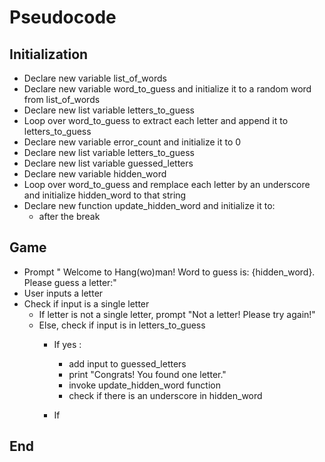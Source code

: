 # Pseudocode
## Initialization

- Declare new variable list_of_words
- Declare new variable word_to_guess and initialize it to a random word from  list_of_words
- Declare new list variable letters_to_guess
- Loop over word_to_guess to extract each letter and append it to letters_to_guess
- Declare new variable error_count and initialize it to 0
- Declare new list variable letters_to_guess
- Declare new list variable guessed_letters
- Declare new variable hidden_word
- Loop over word_to_guess and remplace each letter by an  underscore and initialize hidden_word to that string
- Declare new function update_hidden_word and initialize it to: 
    - after the break 

## Game

- Prompt " Welcome to Hang(wo)man! Word to guess is: {hidden_word}. Please guess a letter:"
- User inputs a letter 
- Check if input is a single letter
    - If letter is not a single letter, prompt "Not a letter! Please try again!"
    - Else, check if input is in letters_to_guess
        - If yes : 
            - add input to guessed_letters
            - print "Congrats! You found one letter."
            - invoke update_hidden_word function 
            - check if there is an underscore in hidden_word

        - If 

## End 

